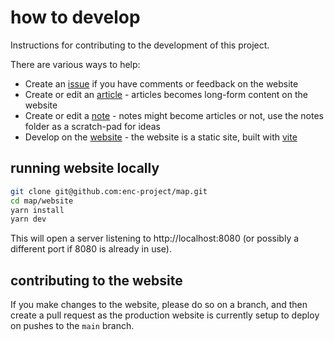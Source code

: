 # how to develop

Instructions for contributing to the development of this project.

There are various ways to help:

 * Create an [issue](https://github.com/enc-project/map/issues) if you have comments or feedback on the website
 * Create or edit an [article](https://github.com/enc-project/map/tree/main/articles) - articles becomes long-form content on the website
 * Create or edit a [note](https://github.com/enc-project/map/tree/main/notes) - notes might become articles or not, use the notes folder as a scratch-pad for ideas
 * Develop on the [website](https://github.com/enc-project/map/tree/main/website) - the website is a static site, built with [vite](https://vitejs.dev)

## running website locally

```bash
git clone git@github.com:enc-project/map.git
cd map/website
yarn install
yarn dev
```

This will open a server listening to http://localhost:8080 (or possibly a different port if 8080 is already in use).

## contributing to the website

If you make changes to the website, please do so on a branch, and then create a pull request as the production website is currently setup to deploy on pushes to the `main` branch.